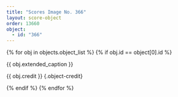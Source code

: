 ```yaml
---
title: "Scores Image No. 366"
layout: score-object
order: 13660
object:
  - id: "366"
---
```


{% for obj in objects.object_list %}
{% if obj.id == object[0].id %}

{{ obj.extended_caption }}

{{ obj.credit }} {.object-credit}

{% endif %}
{% endfor %}
